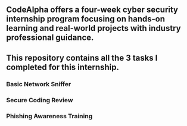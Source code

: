 ## CodeAlpha offers a four-week cyber security  internship program focusing on hands-on learning and real-world projects with industry professional guidance.

## This repository contains all the 3 tasks I completed for this internship.

### Basic Network Sniffer
### Secure Coding Review
### Phishing Awareness Training
